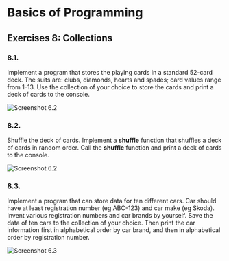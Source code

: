# Basics of Programming

## Exercises 8: Collections

### 8.1.
Implement a program that stores the playing cards in a standard 52-card deck. The suits are: clubs, diamonds, hearts and spades; card values range from 1-13. Use the collection of your choice to store the cards and print a deck of cards to the console.

![Screenshot 6.2](6.2.png)

### 8.2.
Shuffle the deck of cards. Implement a **shuffle** function that shuffles a deck of cards in random order.
Call the **shuffle** function and print a deck of cards to the console.

![Screenshot 6.2](6.2.png)

### 8.3.
Implement a program that can store data for ten different cars. Car should have at least registration number (eg ABC-123) and car make (eg Skoda). Invent various registration numbers and car brands by yourself. Save the data of ten cars to the collection of your choice. Then print the car information first in alphabetical order by car brand, and then in alphabetical order by registration number.

![Screenshot 6.3](6.3.png)
